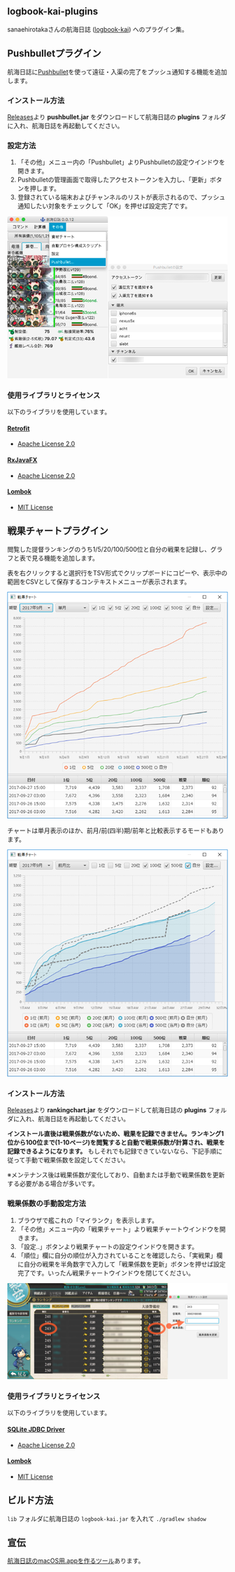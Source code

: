 logbook-kai-plugins
-------------------

sanaehirotakaさんの航海日誌 ([logbook-kai](https://github.com/sanaehirotaka/logbook-kai)) へのプラグイン集。

## Pushbulletプラグイン

航海日誌に[Pushbullet](https://www.pushbullet.com/)を使って遠征・入渠の完了をプッシュ通知する機能を追加します。  

### インストール方法

[Releases](https://github.com/rsky/logbook-kai-plugins/releases)より **pushbullet.jar** をダウンロードして航海日誌の **plugins** フォルダに入れ、航海日誌を再起動してください。

### 設定方法

1. 「その他」メニュー内の「Pushbullet」よりPushbulletの設定ウインドウを開きます。
2. Pushbulletの管理画面で取得したアクセストークンを入力し、「更新」ボタンを押します。
3. 登録されている端末およびチャンネルのリストが表示されるので、プッシュ通知したい対象をチェックして「OK」を押せば設定完了です。

![Pushbullet設定画面](./img/pushbullet.png)

### 使用ライブラリとライセンス

以下のライブラリを使用しています。

#### [Retrofit](http://square.github.io/retrofit/)

- [Apache License 2.0](http://square.github.io/retrofit/#license)

#### [RxJavaFX](https://github.com/ReactiveX/RxJavaFX)

- [Apache License 2.0](https://github.com/ReactiveX/RxJavaFX/blob/2.x/LICENSE)

#### [Lombok](https://projectlombok.org/)

- [MIT License](https://github.com/rzwitserloot/lombok/blob/master/LICENSE)


## 戦果チャートプラグイン

閲覧した提督ランキングのうち1/5/20/100/500位と自分の戦果を記録し、グラフと表で見る機能を追加します。

表を右クリックすると選択行をTSV形式でクリップボードにコピーや、表示中の範囲をCSVとして保存するコンテキストメニューが表示されます。

![戦果チャート画面](./img/rankingchart.png)

チャートは単月表示のほか、前月/前(四半)期/前年と比較表示するモードもあります。

![MoMモード](./img/rankingchart_mom.png)

### インストール方法

[Releases](https://github.com/rsky/logbook-kai-plugins/releases)より **rankingchart.jar** をダウンロードして航海日誌の **plugins** フォルダに入れ、航海日誌を再起動してください。

**インストール直後は戦果係数がないため、戦果を記録できません。ランキング1位から100位まで(1-10ページ)を閲覧すると自動で戦果係数が計算され、戦果を記録できるようになります。** もしそれでも記録できていないなら、下記手順に従って手動で戦果係数を設定してください。

※メンテナンス後は戦果係数が変化しており、自動または手動で戦果係数を更新する必要がある場合が多いです。

### 戦果係数の手動設定方法

1. ブラウザで艦これの「マイランク」を表示します。
2. 「その他」メニュー内の「戦果チャート」より戦果チャートウインドウを開きます。
3. 「設定..」ボタンより戦果チャートの設定ウインドウを開きます。
4. 「順位」欄に自分の順位が入力されていることを確認したら、「実戦果」欄に自分の戦果を半角数字で入力して「戦果係数を更新」ボタンを押せば設定完了です。いったん戦果チャートウインドウを閉じてください。

![戦果チャート設定画面](./img/rankingchart_config.png)

### 使用ライブラリとライセンス

以下のライブラリを使用しています。

#### [SQLite JDBC Driver](https://github.com/xerial/sqlite-jdbc)

- [Apache License 2.0](https://github.com/xerial/sqlite-jdbc/blob/master/LICENSE)

#### [Lombok](https://projectlombok.org/)

- [MIT License](https://github.com/rzwitserloot/lombok/blob/master/LICENSE)

## ビルド方法

`lib` フォルダに航海日誌の `logbook-kai.jar` を入れて `./gradlew shadow`

## 宣伝

[航海日誌のmacOS用.appを作るツール](https://github.com/rsky/logbook-packager)あります。
